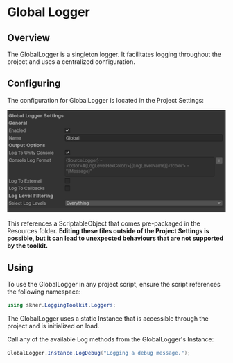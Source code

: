 # Global Logger

## Overview

The GlobalLogger is a singleton logger. It facilitates logging throughout the project and uses a centralized configuration. 

## Configuring

The configuration for GlobalLogger is located in the Project Settings:

![GlobalLogger Settings](../../images/globallogger.png)

This references a ScriptableObject that comes pre-packaged in the Resources folder. __Editing these files outside of the Project Settings is possible, but it can lead to unexpected behaviours that are not supported by the toolkit.__

## Using

To use the GlobalLogger in any project script, ensure the script references the following namespace:

```c#
using skner.LoggingToolkit.Loggers;
```

The GlobalLogger uses a static Instance that is accessible through the project and is initialized on load.

Call any of the available Log methods from the GlobalLogger's Instance:

```c#
GlobalLogger.Instance.LogDebug("Logging a debug message.");
```
